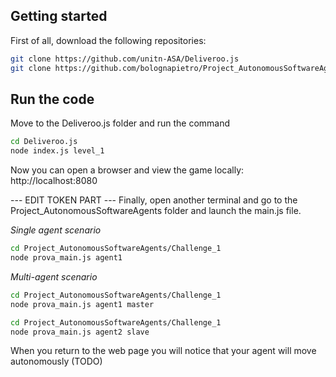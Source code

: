 ## Getting started

First of all, download the following repositories:
```bash
git clone https://github.com/unitn-ASA/Deliveroo.js
git clone https://github.com/bolognapietro/Project_AutonomousSoftwareAgents
```

## Run the code
Move to the Deliveroo.js folder and run the command 
```bash
cd Deliveroo.js
node index.js level_1
```
Now you can open a browser and view the game locally: http://localhost:8080

--- EDIT TOKEN PART ---
Finally, open another terminal and go to the Project_AutonomousSoftwareAgents folder and launch the main.js file. 

*Single agent scenario*
```bash
cd Project_AutonomousSoftwareAgents/Challenge_1
node prova_main.js agent1 
```

*Multi-agent scenario*
```bash
cd Project_AutonomousSoftwareAgents/Challenge_1
node prova_main.js agent1 master
```
```bash
cd Project_AutonomousSoftwareAgents/Challenge_1
node prova_main.js agent2 slave
```
When you return to the web page you will notice that your agent will move autonomously (TODO)
